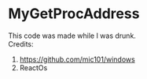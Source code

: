 # MyGetProcAddress
This code was made while I was drunk.  
Credits:  
1) https://github.com/mic101/windows  
2) ReactOs  
